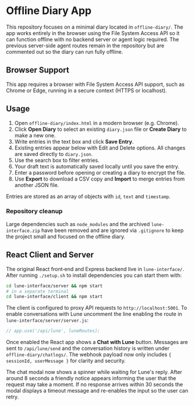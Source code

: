 # Offline Diary App

This repository focuses on a minimal diary located in `offline-diary/`.
The app works entirely in the browser using the File System Access API so it can
function offline with no backend server or agent logic required. The previous
server-side agent routes remain in the repository but are commented out so the
diary can run fully offline.

## Browser Support

This app requires a browser with File System Access API support, such as Chrome or Edge, running in a secure context (HTTPS or localhost).

## Usage
1. Open `offline-diary/index.html` in a modern browser (e.g. Chrome).
2. Click **Open Diary** to select an existing `diary.json` file or **Create Diary** to make a new one.
3. Write entries in the text box and click **Save Entry**.
4. Existing entries appear below with Edit and Delete options. All changes are saved directly to `diary.json`.
5. Use the search box to filter entries.
6. Your draft text is automatically saved locally until you save the entry.
7. Enter a password before opening or creating a diary to encrypt the file.
8. Use **Export** to download a CSV copy and **Import** to merge entries from another JSON file.

Entries are stored as an array of objects with `id`, `text` and `timestamp`.

### Repository cleanup

Large dependencies such as `node_modules` and the archived `lune-interface.zip`
have been removed and are ignored via `.gitignore` to keep the project small and
focused on the offline diary.

## React Client and Server

The original React front‑end and Express backend live in `lune-interface/`.
After running `./setup.sh` to install dependencies you can start them with:

```bash
cd lune-interface/server && npm start
# in a separate terminal
cd lune-interface/client && npm start
```

The client is configured to proxy API requests to `http://localhost:5001`.
To enable conversations with Lune uncomment the line enabling the route in
`lune-interface/server/server.js`:

```js
// app.use('/api/lune', luneRoutes);
```

Once enabled the React app shows a **Chat with Lune** button. Messages are
sent to `/api/lune/send` and the conversation history is written under
`offline-diary/chatlogs/`.
The webhook payload now only includes `{ sessionId, userMessage }` for clarity and security.

The chat modal now shows a spinner while waiting for Lune's reply. After
around 8&nbsp;seconds a friendly notice appears informing the user that the
request may take a moment. If no response arrives within 30&nbsp;seconds the
modal displays a timeout message and re-enables the input so the user can
retry.
